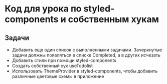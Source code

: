 # Код для урока по styled-components и собственным хукам
## Задачи

- Добавить еще один список с выполненными задачами. Зачеркнутые задачи должны появляться в списке Completed, а в других исчезать
- Добавить стили при помощи styled-components
- Создать собственный хук useTodolist
- Использовать ThemeProvider в styled-components, чтобы добавить различные цветовые схемы в приложение